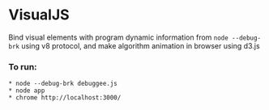 VisualJS
===

Bind visual elements with program dynamic information from `node --debug-brk` using v8 protocol, and make algorithm animation in browser using d3.js

### To run:

    * node --debug-brk debuggee.js
    * node app
    * chrome http://localhost:3000/





